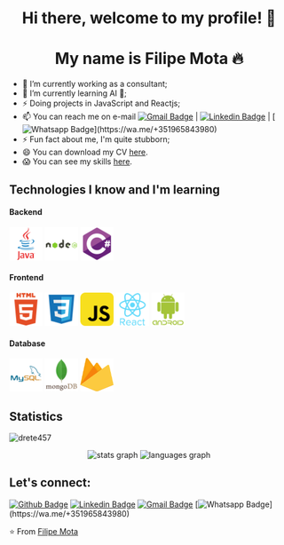 <p align="center">
  <h1 align="center">  Hi there, welcome to my profile! 👋</h1>
  <h1 align="center">  My name is Filipe Mota 🔥</h1> 
</p>

- 🔭 I’m currently working as a consultant;
- 🌱 I’m currently learning AI 🤪;
- ⚡ Doing projects in JavaScript and Reactjs;
- 📫 You can reach me on e-mail [![Gmail Badge](https://img.shields.io/badge/-Gmail-c14438?style=flat-square&logo=Gmail&logoColor=white&link=mailto:nada.geral@gmail.com)](mailto:nada.geral@gmail.com) | [![Linkedin Badge](https://img.shields.io/badge/-LinkedIn-blue?style=flat-square&logo=Linkedin&logoColor=white&link=https://www.linkedin.com/in/filipeantoniomota/)](https://www.linkedin.com/in/filipeantoniomota/) | [![Whatsapp Badge](https://img.shields.io/static/v1?message=Whatsapp&logo=whatsapp&label=&color=25D366&logoColor=white&labelColor=&style=for-the-badge")](https://wa.me/+351965843980)
- ⚡ Fun fact about me, I'm quite stubborn;
- 😄 You can download my CV [here](https://github.com/Drete457/Drete457/blob/master/CV%20-%20Filipe%20Mota.pdf "here").
- 😱 You can see my skills [here](https://github.com/Drete457/Drete457/blob/master/technicalSkills.md "here").

## Technologies I know and I'm learning
#### Backend
<p align="left">
<img src="https://github.com/Drete457/Drete457/blob/master/icons/java-original.svg" alt="java" width="60" height="60"/>
<img src="https://github.com/Drete457/Drete457/blob/master/icons/nodejs-original-wordmark.svg" alt="nodejs" width="60" height="60"/>
<img src="https://github.com/Drete457/Drete457/blob/master/icons/csharp-original.svg" alt="csharp" width="60" height="60"/>
</p>

#### Frontend
<p align="left">
<img src="https://github.com/Drete457/Drete457/blob/master/icons/html5-original-wordmark.svg" alt="html5" width="60" height="60"/>
<img src="https://github.com/Drete457/Drete457/blob/master/icons/css3-original-wordmark.svg" alt="css3" width="60" height="60"/>
<img src="https://github.com/Drete457/Drete457/blob/master/icons/javascript-original.svg" alt="javascript" width="60" height="60"/>
<img src="https://github.com/Drete457/Drete457/blob/master/icons/react-original-wordmark.svg" alt="react" width="60" height="60"/>
<img src="https://github.com/Drete457/Drete457/blob/master/icons/android-original-wordmark.svg" alt="android" width="60" height="60"/>
</p>

#### Database
<p align="left">
<img src="https://github.com/Drete457/Drete457/blob/master/icons/mysql-original.svg" alt="mysql" width="60" height="60"/>
<img src="https://github.com/Drete457/Drete457/blob/master/icons/mongodb-original-wordmark.svg" alt="mongodb" width="60" height="60"/>
<img src="https://github.com/Drete457/Drete457/blob/master/icons/firebase-original.svg" alt="firebase" width="60" height="60"/>
</p>

## Statistics
<p align="left"> <img src="https://komarev.com/ghpvc/?username=drete457" alt="drete457" /></p>
<div align="center">
  <img src="https://github-readme-stats.vercel.app/api?hide_title=false&hide_rank=false&show_icons=true&include_all_commits=true&count_private=true&disable_animations=false&theme=dracula&locale=en&hide_border=false&username=Drete457" height="150" alt="stats graph"  />
  <img src="https://github-readme-stats.vercel.app/api/top-langs?locale=en&hide_title=false&layout=compact&card_width=320&langs_count=5&theme=dracula&hide_border=false&username=Drete457" height="150" alt="languages graph"  />
</div>

## Let's connect:
[![Github Badge](https://img.shields.io/badge/-Github-000?style=flat-square&logo=Github&logoColor=white&link=https://github.com/Drete457)](https://github.com/Drete457)
[![Linkedin Badge](https://img.shields.io/badge/-LinkedIn-blue?style=flat-square&logo=Linkedin&logoColor=white&link=https://www.linkedin.com/in/filipeantoniomota/)](https://www.linkedin.com/in/filipeantoniomota/)
[![Gmail Badge](https://img.shields.io/badge/-Gmail-c14438?style=flat-square&logo=Gmail&logoColor=white&link=mailto:nada.geral@gmail.com)](mailto:nada.geral@gmail.com)
[![Whatsapp Badge](https://img.shields.io/static/v1?message=Whatsapp&logo=whatsapp&label=&color=25D366&logoColor=white&labelColor=&style=for-the-badge")](https://wa.me/+351965843980)

⭐️ From [Filipe Mota](https://github.com/Drete457)
